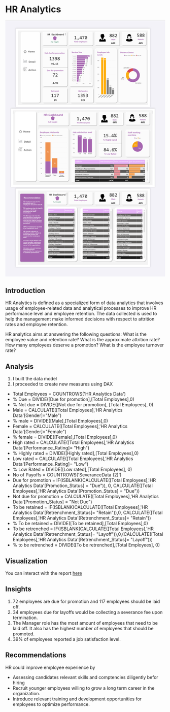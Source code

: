 # HR Analytics
![](hr_analytics.png)

## Introduction
HR Analytics is defined as a specialized form of data analytics that involves usage of employee-related data and analytical processes to improve HR performance level and employee retention. The data collected is used to help the management make informed decisions with respect to attrition rates and employee retention. 

HR analytics aims at answering the following questions:
What is the employee value and retention rate?
What is the approximate attrition rate?
How many employees deserve a promotion?
What is the employee turnover rate? 

## Analysis
1. I built the data model
2. I proceeded to create new measures using DAX
- Total Employees = COUNTROWS('HR Analytics Data')
- % Due = DIVIDE([Due for promotion],[Total Employees],0)
- % Not due = DIVIDE([Not due for promotion], [Total Employees], 0)
- Male = CALCULATE([Total Employees],'HR Analytics Data'[Gender]="Male")
- % male = DIVIDE([Male],[Total Employees],0)
- Female = CALCULATE([Total Employees],'HR Analytics Data'[Gender]="Female")
- % female = DIVIDE([Female],[Total Employees],0)
- High rated = CALCULATE([Total Employees],'HR Analytics Data'[Performance_Rating]= "High")
- % Highly rated = DIVIDE([Highly rated],[Total Employees],0)
- Low rated = CALCULATE([Total Employees],'HR Analytics Data'[Performance_Rating]= "Low")
- % Low Rated = DIVIDE([Low rated],[Total Employees], 0)
- No of Payoffs = COUNTROWS('SeveranceData (2)')
- Due for promotion = IF(ISBLANK(CALCULATE([Total Employees],'HR Analytics Data'[Promotion_Status] = "Due")), 0, CALCULATE([Total Employees],'HR Analytics Data'[Promotion_Status] = "Due"))
- Not due for promotion = CALCULATE([Total Employees],'HR Analytics Data'[Promotion_Status] = "Not Due")
- To be retained = IF(ISBLANK(CALCULATE([Total Employees],'HR Analytics Data'[Retrenchment_Status]= "Retain")),0, CALCULATE([Total Employees],'HR Analytics Data'[Retrenchment_Status]= "Retain"))
- % To be retained = DIVIDE([To be retained],[Total Employees],0)
- To be retrenched = IF(ISBLANK(CALCULATE([Total Employees],'HR Analytics Data'[Retrenchment_Status]= "Layoff")),0,(CALCULATE([Total Employees],'HR Analytics Data'[Retrenchment_Status]= "Layoff")))
- % to be retrenched = DIVIDE([To be retrenched],[Total Employees], 0)

## Visualization
You can interact with the report [here](HR_analytics.pbix)

## Insights
1. 72 employees are due for promotion and 117 employees should be laid off.
2. 34 employees due for layoffs would be collecting a severance fee upon termination.
3. The Manager role has the most amount of employees that need to be laid off. It also has the highest number of employees that should be promoted.
 4. 39% of employees reported a job satisfaction level.

## Recommendations
HR could improve employee experience by
- Assessing candidates relevant skills and comptencies diligently befor hiring
- Recruit younger employees willing to grow a long term career in the organization.
- Introduce relevant training and development opportunities for employees to optimize performance.

